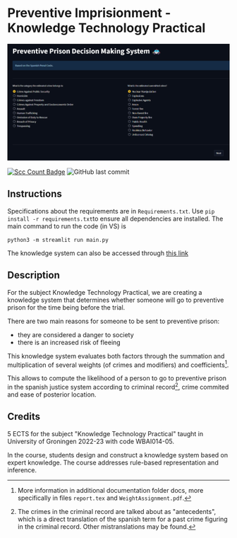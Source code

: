 # Preventive Imprisionment  - Knowledge Technology Practical
![Initial overview](/docs/Intro.png)

[![Scc Count Badge](https://sloc.xyz/github/LauraMQuiros/Preventive-Imprisionment-Knowledge-System/)](https://github.com/LauraMQuiros/Preventive-Imprisionment-Knowledge-System/)
![GitHub last commit](https://img.shields.io/github/last-commit/LauraMQuiros/Preventive-Imprisionment-Knowledge-System)

## Instructions
Specifications about the requirements are in `Requirements.txt`. Use `pip install -r requirements.txt`to ensure all dependencies are installed.
The main command to run the code (in VS) is 
```
python3 -m streamlit run main.py
```
The knowledge system can also be accessed through [this link](https://huggingface.co/spaces/captainanna/KTP_preventive_Prison)

## Description
For the subject Knowledge Technology Practical, we are creating a knowledge system that determines whether someone will go to preventive prison for the time being before the trial. 

There are two main reasons for someone to be sent to preventive prison: 
- they are considered a danger to society
- there is an increased risk of fleeing

This knowledge system evaluates both factors through the summation and multiplication of several weights (of crimes and modifiers) and coefficients[^1].

This allows to compute the likelihood of a person to go to preventive prison in the spanish justice system according to criminal record[^2], crime commited and ease of posterior location.

## Credits
5 ECTS for the subject "Knowledge Technology Practical" taught in University of Groningen 2022-23 with code WBAI014-05. 

In the course, students design and construct a knowledge system based on expert knowledge. The course addresses rule-based representation and inference.

[^1]: More information in additional documentation folder docs, more specifically in files `report.tex` and `WeightAssignment.pdf`.
[^2]: The crimes in the criminal record are talked about as "antecedents", which is a direct translation of the spanish term for a past crime figuring in the criminal record. Other mistranslations may be found.